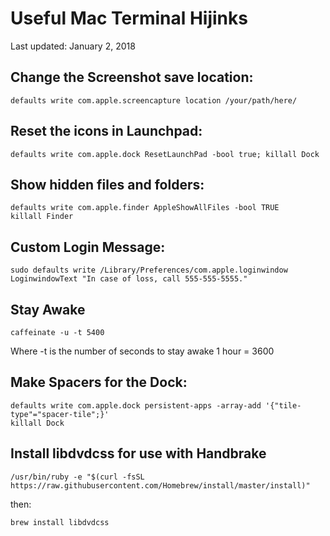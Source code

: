 # Useful Mac Terminal Hijinks
Last updated: January 2, 2018

## Change the Screenshot save location:
    defaults write com.apple.screencapture location /your/path/here/

## Reset the icons in Launchpad:
    defaults write com.apple.dock ResetLaunchPad -bool true; killall Dock

## Show hidden files and folders:
    defaults write com.apple.finder AppleShowAllFiles -bool TRUE
    killall Finder

## Custom Login Message:
    sudo defaults write /Library/Preferences/com.apple.loginwindow LoginwindowText "In case of loss, call 555-555-5555."

## Stay Awake
    caffeinate -u -t 5400
Where -t is the number of seconds to stay awake
1 hour = 3600

## Make Spacers for the Dock:
    defaults write com.apple.dock persistent-apps -array-add '{"tile-type"="spacer-tile";}'
    killall Dock

## Install libdvdcss for use with Handbrake
    /usr/bin/ruby -e "$(curl -fsSL https://raw.githubusercontent.com/Homebrew/install/master/install)"
then:
    
    brew install libdvdcss



